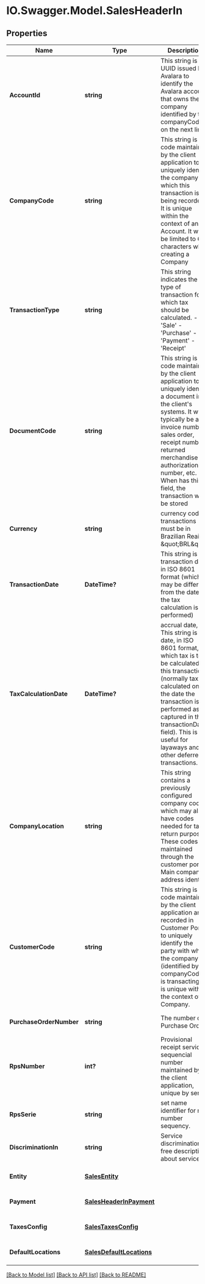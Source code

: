 # IO.Swagger.Model.SalesHeaderIn
## Properties

Name | Type | Description | Notes
------------ | ------------- | ------------- | -------------
**AccountId** | **string** | This string is a UUID issued by Avalara to identify the Avalara account that owns the company identified by the companyCode on the next line. | [default to null]
**CompanyCode** | **string** | This string is a code maintained by the client application to uniquely identify the company for which this transaction is being recorded. It is unique within the context of an Account. It will be limited to 60 characters when creating a Company | [default to null]
**TransactionType** | **string** | This string indicates the type of transaction for which tax should be calculated. - &#39;Sale&#39; - &#39;Purchase&#39; - &#39;Payment&#39; - &#39;Receipt&#39;  | [default to null]
**DocumentCode** | **string** | This string is a code maintained by the client application to uniquely identify a document in the client&#39;s systems. It will typically be an invoice number, sales order, receipt number, returned merchandise authorization number, etc. When has this field, the transaction will be stored | [optional] [default to null]
**Currency** | **string** | currency code / transactions must be in Brazilian Reais \&quot;BRL\&quot; | [default to null]
**TransactionDate** | **DateTime?** | This string is the transaction date in ISO 8601 format (which may be different from the date the tax calculation is performed) | [default to null]
**TaxCalculationDate** | **DateTime?** | accrual date, This string is the date, in ISO 8601 format, on which tax is to be calculated for this transaction (normally tax is calculated on the date the transaction is performed as captured in the transactionDate field). This is useful for layaways and other deferred transactions. | [optional] [default to null]
**CompanyLocation** | **string** | This string contains a previously configured company code which may also have codes needed for tax return purposes. These codes are maintained through the customer portal. Main company address identity | [default to null]
**CustomerCode** | **string** | This string is a code maintained by the client application and recorded in Customer Portal to uniquely identify the party with whom the company (identified by companyCode) is transacting. It is unique within the context of a Company. | [default to null]
**PurchaseOrderNumber** | **string** | The number of Purchase Order | [optional] [default to null]
**RpsNumber** | **int?** | Provisional receipt services, sequencial number maintained by the client application, unique by serie | [optional] [default to null]
**RpsSerie** | **string** | set name identifier for rps number sequency. | [optional] [default to null]
**DiscriminationIn** | **string** | Service discrimination, free description about service | [optional] [default to null]
**Entity** | [**SalesEntity**](SalesEntity.md) |  | [optional] [default to null]
**Payment** | [**SalesHeaderInPayment**](SalesHeaderInPayment.md) |  | [optional] [default to null]
**TaxesConfig** | [**SalesTaxesConfig**](SalesTaxesConfig.md) |  | [optional] [default to null]
**DefaultLocations** | [**SalesDefaultLocations**](SalesDefaultLocations.md) |  | [optional] [default to null]

[[Back to Model list]](../README.md#documentation-for-models) [[Back to API list]](../README.md#documentation-for-api-endpoints) [[Back to README]](../README.md)

